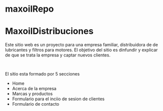 # maxoilRepo

<h1> MaxoilDistribuciones </h1>

<p> Este sitio web es un proyecto para una empresa familiar, distribuidora de de lubricantes y filtros para motores. El objetivo del sitio es dinfundir y explicar de que se trata la empresa y captar nuevos clientes.</p> <br>
<p> El sitio esta formado por 5 secciones</p> 

<ul>
<li> Home </li>
<li> Acerca de la empresa </li>
<li> Marcas y productos </li>
<li> Formulario para el inciio de sesion de clientes </li>
<li> Formulario de contacto </li>
</ul>
